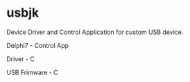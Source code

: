 usbjk
=====

Device Driver and Control Application for custom USB device. 

Delphi7 - Control App

Driver - C

USB Frimware - C
